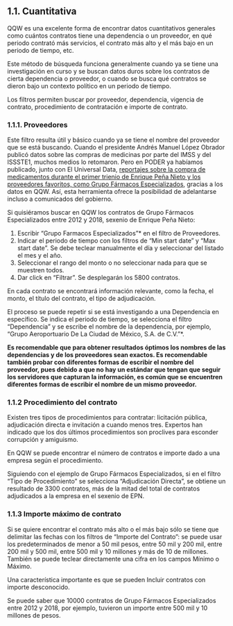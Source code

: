 ## 1.1. Cuantitativa

QQW es una excelente forma de encontrar datos cuantitativos generales como cuántos contratos tiene una dependencia o un proveedor, en qué periodo contrató más servicios, el contrato más alto y el más bajo en un periodo de tiempo, etc. 

Este método de búsqueda funciona generalmente cuando ya se tiene una investigación en curso y se buscan datos duros sobre los contratos de cierta dependencia o proveedor, o cuando se busca qué contratos se dieron bajo un contexto político en un periodo de tiempo.

Los filtros permiten buscar por proveedor, dependencia, vigencia de contrato, procedimiento de contratación e importe de contrato.

### 1.1.1. Proveedores

Este filtro resulta útil y básico cuando ya se tiene el nombre del proveedor que se está buscando. Cuando el presidente Andrés Manuel López Obrador publicó datos sobre las compras de medicinas por parte del IMSS y del ISSSTE1, muchos medios lo retomaron. Pero en PODER ya habíamos publicado, junto con El Universal Data, [reportajes sobre la compra de medicamentos durante el primer trienio de Enrique Peña Nieto y los proveedores favoritos, como Grupo Fármacos Especializados](https://www.rindecuentas.org/reportajes/2016/09/19/emporio-farmaceutico/), gracias a los datos en QQW. Así, esta herramienta ofrece la posibilidad de adelantarse incluso a comunicados del gobierno.

Si quisiéramos buscar en QQW los contratos de Grupo Fármacos Especializados entre 2012 y 2018, sexenio de Enrique Peña Nieto:

1. Escribir “Grupo Farmacos Especializados”* en el filtro de Proveedores.
2. Indicar el periodo de tiempo con los filtros de  “Min start date” y “Max start date”. Se debe teclear manualmente el día y seleccionar del listado el mes y el año.
3. Seleccionar el rango del monto o no seleccionar nada para que se muestren todos.
4. Dar click en “Filtrar”. Se desplegarán los 5800 contratos.

En cada contrato se encontrará información relevante, como la fecha, el monto, el título del contrato, el tipo de adjudicación. 

El proceso se puede repetir si se está investigando a una Dependencia en específico. Se indica el periodo de tiempo, se selecciona el filtro “Dependencia” y se escribe el nombre de la dependencia, por ejemplo, “Grupo Aeroportuario De La Ciudad de México, S.A. de C.V.”*. 

**Es recomendable que para obtener resultados óptimos los nombres de las dependencias y de los proveedores sean exactos. Es recomendable también probar con diferentes formas de escribir el nombre del proveedor, pues debido a que no hay un estándar que tengan que seguir los servidores que capturan la información, es común que se encuentren diferentes formas de escribir el nombre de un mismo proveedor.**

### 1.1.2 Procedimiento del contrato

Existen tres tipos de procedimientos para contratar: licitación pública, adjudicación directa e invitación a cuando menos tres. Expertos han indicado que los dos últimos procedimientos son proclives para esconder corrupción y amiguismo.

En QQW se puede encontrar el número de contratos e importe dado a una empresa según el procedimiento.

Siguiendo con el ejemplo de Grupo Fármacos Especializados, si en el filtro “Tipo de Procedimiento” se selecciona “Adjudicación Directa”, se obtiene un resultado de 3300 contratos, más de la mitad del total de contratos adjudicados a la empresa en el sexenio de EPN. 

### 1.1.3 Importe máximo de contrato

Si se quiere encontrar el contrato más alto o el más bajo sólo se tiene que delimitar las fechas con los filtros de “Importe del Contrato”: se puede usar los predeterminados de menor a  50 mil pesos, entre 50 mil y 200 mil, entre 200 mil y 500 mil, entre 500 mil y 10 millones y más de 10 de millones. También se puede teclear directamente una cifra en los campos Mínimo o Máximo. 

Una característica importante es que se pueden Incluir contratos con importe desconocido. 

Se puede saber que 10000 contratos de Grupo Fármacos Especializados entre 2012 y 2018, por ejemplo, tuvieron un importe entre 500 mil y 10 millones de pesos. 
